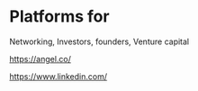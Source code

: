 # Platforms for 
Networking, Investors, founders, Venture capital

https://angel.co/

https://www.linkedin.com/

